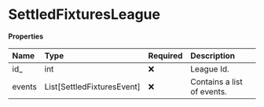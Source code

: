 # SettledFixturesLeague

**Properties**

| Name   | Type                       | Required | Description                |
| :----- | :------------------------- | :------- | :------------------------- |
| id\_   | int                        | ❌       | League Id.                 |
| events | List[SettledFixturesEvent] | ❌       | Contains a list of events. |

<!-- This file was generated by liblab | https://liblab.com/ -->
